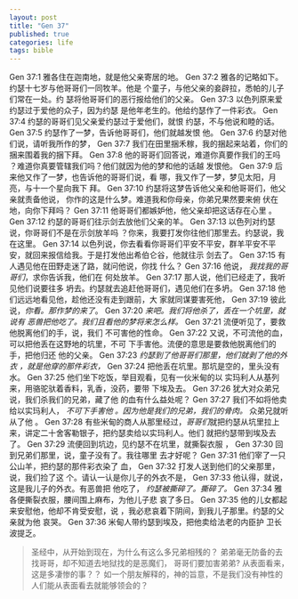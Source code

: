```yaml
---
layout: post
title: "Gen 37"
published: true
categories: life
tags: bible
---
```



Gen 37:1 雅各住在迦南地，就是他父亲寄居的地。
Gen 37:2
雅各的记略如下。约瑟十七岁与他哥哥们一同牧羊。他是
个童子，与他父亲的妾辟拉，悉帕的儿子们常在一处。约
瑟将他哥哥们的恶行报给他们的父亲。
Gen 37:3 以色列原来爱约瑟过于爱他的众子，因为约瑟
是他年老生的。他给约瑟作了一件彩衣。
Gen 37:4 约瑟的哥哥们见父亲爱约瑟过于爱他们，就恨
约瑟，不与他说和睦的话。
Gen 37:5 约瑟作了一梦，告诉他哥哥们，他们就越发恨
他。
Gen 37:6 约瑟对他们说，请听我所作的梦，
Gen 37:7 我们在田里捆禾稼，我的捆起来站着，你们的
捆来围着我的捆下拜。
Gen 37:8 他的哥哥们回答说，难道你真要作我们的王吗
？难道你真要管辖我们吗？他们就因为他的梦和他的话越
发恨他。
Gen 37:9 后来他又作了一梦，也告诉他的哥哥们说，看
哪，我又作了一梦，梦见太阳，月亮，与十一个星向我下
拜。
Gen 37:10
约瑟将这梦告诉他父亲和他哥哥们，他父亲就责备他说，
你作的这是什么梦。难道我和你母亲，你弟兄果然要来俯
伏在地，向你下拜吗？
Gen 37:11 他哥哥们都嫉妒他，他父亲却把这话存在心里
。
Gen 37:12 约瑟的哥哥们往示剑去放他们父亲的羊。
Gen 37:13 以色列对约瑟说，你哥哥们不是在示剑放羊吗
？你来，我要打发你往他们那里去。约瑟说，我在这里。
Gen 37:14
以色列说，你去看看你哥哥们平安不平安，群羊平安不平
安，就回来报信给我。于是打发他出希伯仑谷，他就往示
剑去了。
Gen 37:15 有人遇见他在田野走迷了路，就问他说，你找
什么？
Gen 37:16 他说， *我找我的哥哥们*，求你告诉我，他们在
何处放羊。
Gen 37:17 那人说，他们已经走了，我听见他们说要往多
坍去。约瑟就去追赶他哥哥们，遇见他们在多坍。
Gen 37:18 他们远远地看见他，趁他还没有走到跟前，大
家就同谋要害死他，
Gen 37:19 彼此说，*你看。那作梦的来了*。
Gen 37:20 *来吧。我们将他杀了，丢在一个坑里，就说有
恶兽把他吃了。我们且看他的梦将来怎么样。*
Gen 37:21 流便听见了，要救他脱离他们的手，说，我们
不可害他的性命。
Gen 37:22
又说，不可流他的血，可以把他丢在这野地的坑里，不可
下手害他。流便的意思是要救他脱离他们的手，把他归还
他的父亲。
Gen 37:23 *约瑟到了他哥哥们那里，他们就剥了他的外衣
，就是他穿的那件彩衣，*
Gen 37:24 把他丢在坑里。那坑是空的，里头没有水。
Gen 37:25 他们坐下吃饭，举目观看，见有一伙米甸的以
实玛利人从基列来，用骆驼驮着香料，乳香，没药，要带
下埃及去。
Gen 37:26 犹大对众弟兄说，我们杀我们的兄弟，藏了他
的血有什么益处呢？
Gen 37:27 我们不如将他卖给以实玛利人， *不可下手害他
。因为他是我们的兄弟，我们的骨肉。* 众弟兄就听从了他
。
Gen 37:28
有些米甸的商人从那里经过，*哥哥们*就把约瑟从坑里拉上
来，讲定二十舍客勒银子，把约瑟卖给以实玛利人。他们
就把约瑟带到埃及去了。
Gen 37:29 流便回到坑边，见约瑟不在坑里，就撕裂衣服
，
Gen 37:30 回到兄弟们那里，说，童子没有了。我往哪里
去才好呢？
Gen 37:31 他们宰了一只公山羊，把约瑟的那件彩衣染了
血，
Gen 37:32 打发人送到他们的父亲那里，说，我们捡了这
个。请认一认是你儿子的外衣不是，
Gen 37:33 他认得，就说，这是我儿子的外衣。有恶兽把
他吃了， *约瑟被撕碎了。撕碎了。*
Gen 37:34 雅各便撕裂衣服，腰间围上麻布，为他儿子悲
哀了多日。
Gen 37:35 他的儿女都起来安慰他，他却不肯受安慰，说
，我必悲哀着下阴间，到我儿子那里。约瑟的父亲就为他
哀哭。
Gen 37:36 米甸人带约瑟到埃及，把他卖给法老的内臣护
卫长波提乏。


> 圣经中，从开始到现在，为什么有这么多兄弟相残的？
> 弟弟毫无防备的去找哥哥，却不知道去地狱找的是恶魔们，
> 哥哥们要加害弟弟? 从表面看来，这是多凄惨的事？？
> 如一个朋友解释的，神的旨意，不是我们没有神性的人们能从表面看去就能够领会的？

